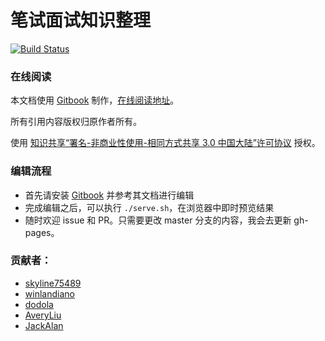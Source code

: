 笔试面试知识整理
=============

[![Build Status](https://travis-ci.org/HIT-Alibaba/interview.svg?branch=master)](https://travis-ci.org/HIT-Alibaba/interview)

### 在线阅读

本文档使用 [Gitbook](https://github.com/GitbookIO/gitbook) 制作，[在线阅读地址](http://hit-alibaba.github.io/interview/index.html)。

所有引用内容版权归原作者所有。

使用 [知识共享“署名-非商业性使用-相同方式共享 3.0 中国大陆”许可协议](https://creativecommons.org/licenses/by-nc-sa/3.0/cn/) 授权。

### 编辑流程

* 首先请安装 [Gitbook](https://github.com/GitbookIO/gitbook/blob/master/docs/setup.md) 并参考其文档进行编辑
* 完成编辑之后，可以执行 `./serve.sh`，在浏览器中即时预览结果
* 随时欢迎 issue 和 PR。只需要更改 master 分支的内容，我会去更新 gh-pages。
 
### 贡献者：

* [skyline75489](https://github.com/skyline75489)
* [winlandiano](https://github.com/winlandiano)
* [dodola](https://github.com/dodola)
* [AveryLiu](https://github.com/AveryLiu)
* [JackAlan](https://github.com/AlanMelody)
